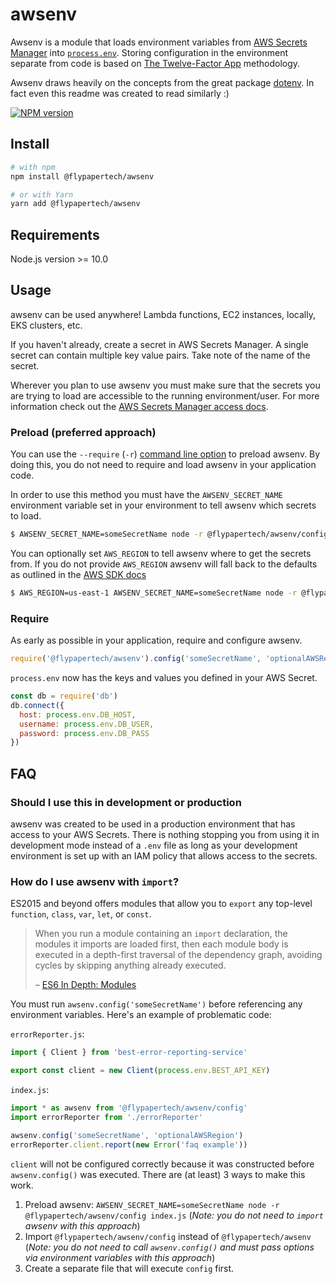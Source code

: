 # awsenv
Awsenv is a module that loads environment variables from [AWS Secrets Manager](https://aws.amazon.com/secrets-manager/) into [`process.env`](https://nodejs.org/docs/latest/api/process.html#process_process_env). Storing configuration in the environment separate from code is based on [The Twelve-Factor App](http://12factor.net/config) methodology.

Awsenv draws heavily on the concepts from the great package [dotenv](https://www.npmjs.com/package/dotenv). In fact even this readme was created to read similarly :)

[![NPM version](https://img.shields.io/npm/v/@flypapertech/awsenv)](https://www.npmjs.com/package/@flypapertech/awsenv)

## Install

```bash
# with npm
npm install @flypapertech/awsenv

# or with Yarn
yarn add @flypapertech/awsenv
```

## Requirements

Node.js version >= 10.0

## Usage

awsenv can be used anywhere! Lambda functions, EC2 instances, locally, EKS clusters, etc.

If you haven't already, create a secret in AWS Secrets Manager.  A single secret can contain multiple key value pairs.  Take note of the name of the secret.

Wherever you plan to use awsenv you must make sure that the secrets you are trying to load are accessible to the running environment/user.  For more information check out the [AWS Secrets Manager access docs](https://docs.aws.amazon.com/secretsmanager/latest/userguide/auth-and-access_identity-based-policies.html).

### Preload (preferred approach)

You can use the `--require` (`-r`) [command line option](https://nodejs.org/api/cli.html#cli_r_require_module) to preload awsenv. By doing this, you do not need to require and load awsenv in your application code.

In order to use this method you must have the `AWSENV_SECRET_NAME` environment variable set in your environment to tell awsenv which secrets to load.  

```bash
$ AWSENV_SECRET_NAME=someSecretName node -r @flypapertech/awsenv/config your_script.js
```

You can optionally set `AWS_REGION` to tell awsenv where to get the secrets from. If you do not provide `AWS_REGION` awsenv will fall back to the defaults as outlined in the [AWS SDK docs](https://docs.aws.amazon.com/sdk-for-javascript/v2/developer-guide/setting-region.html#setting-region-order-of-precedence)

```bash
$ AWS_REGION=us-east-1 AWSENV_SECRET_NAME=someSecretName node -r @flypapertech/awsenv/config your_script.js
```

### Require

As early as possible in your application, require and configure awsenv.

```javascript
require('@flypapertech/awsenv').config('someSecretName', 'optionalAWSRegion')
```

`process.env` now has the keys and values you defined in your AWS Secret.

```javascript
const db = require('db')
db.connect({
  host: process.env.DB_HOST,
  username: process.env.DB_USER,
  password: process.env.DB_PASS
})
```


## FAQ

### Should I use this in development or production

awsenv was created to be used in a production environment that has access to your AWS Secrets. There is nothing stopping you from using it in development mode instead of a `.env` file as long as your development environment is set up with an IAM policy that allows access to the secrets.

### How do I use awsenv with `import`?

ES2015 and beyond offers modules that allow you to `export` any top-level `function`, `class`, `var`, `let`, or `const`.

> When you run a module containing an `import` declaration, the modules it imports are loaded first, then each module body is executed in a depth-first traversal of the dependency graph, avoiding cycles by skipping anything already executed.
>
> – [ES6 In Depth: Modules](https://hacks.mozilla.org/2015/08/es6-in-depth-modules/)

You must run `awsenv.config('someSecretName')` before referencing any environment variables. Here's an example of problematic code:

`errorReporter.js`:

```js
import { Client } from 'best-error-reporting-service'

export const client = new Client(process.env.BEST_API_KEY)
```

`index.js`:

```js
import * as awsenv from '@flypapertech/awsenv/config'
import errorReporter from './errorReporter'

awsenv.config('someSecretName', 'optionalAWSRegion')
errorReporter.client.report(new Error('faq example'))
```

`client` will not be configured correctly because it was constructed before `awsenv.config()` was executed. There are (at least) 3 ways to make this work.

1. Preload awsenv: `AWSENV_SECRET_NAME=someSecretName node -r @flypapertech/awsenv/config index.js` (_Note: you do not need to `import` awsenv with this approach_)
2. Import `@flypapertech/awsenv/config` instead of `@flypapertech/awsenv` (_Note: you do not need to call `awsenv.config()` and must pass options via environment variables with this approach_)
3. Create a separate file that will execute `config` first.

